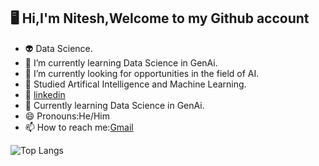 ##  	:desktop_computer: Hi,I'm Nitesh,Welcome to my Github account

- 👽 Data Science.
- 🌱 I’m currently learning Data Science in GenAi.
- 🔭 I’m currently looking for opportunities in the field of AI.
- 📖 Studied Artifical Intelligence and Machine Learning.
- 🔗 [linkedin](https://www.linkedin.com/in/niteshkumarsahu01/)
- 💮 Currently learning Data Science in GenAi.
- 😄 Pronouns:He/Him
- 📫 How to reach me:[Gmail](niteshksahu053@gmail.com)

  


![Top Langs](https://github-readme-stats.vercel.app/api/top-langs/?username=Niteshhgit&langs_count=8)
